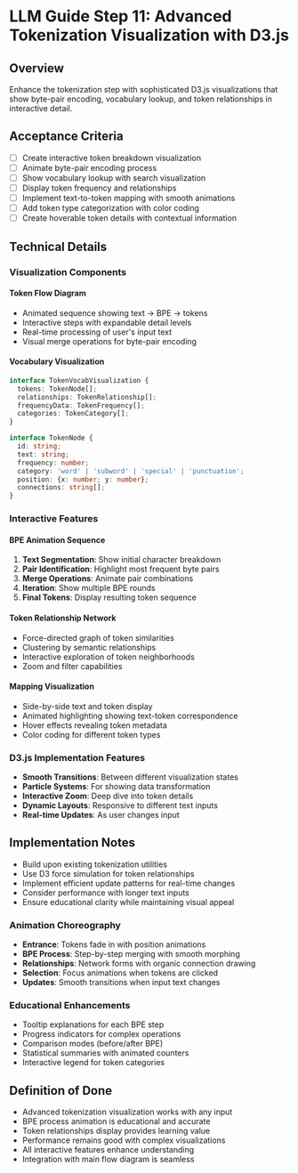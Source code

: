 # LLM Guide Step 11: Advanced Tokenization Visualization with D3.js

## Overview
Enhance the tokenization step with sophisticated D3.js visualizations that show byte-pair encoding, vocabulary lookup, and token relationships in interactive detail.

## Acceptance Criteria
- [ ] Create interactive token breakdown visualization
- [ ] Animate byte-pair encoding process
- [ ] Show vocabulary lookup with search visualization
- [ ] Display token frequency and relationships
- [ ] Implement text-to-token mapping with smooth animations
- [ ] Add token type categorization with color coding
- [ ] Create hoverable token details with contextual information

## Technical Details

### Visualization Components

#### Token Flow Diagram
- Animated sequence showing text → BPE → tokens
- Interactive steps with expandable detail levels
- Real-time processing of user's input text
- Visual merge operations for byte-pair encoding

#### Vocabulary Visualization
```typescript
interface TokenVocabVisualization {
  tokens: TokenNode[];
  relationships: TokenRelationship[];
  frequencyData: TokenFrequency[];
  categories: TokenCategory[];
}

interface TokenNode {
  id: string;
  text: string;
  frequency: number;
  category: 'word' | 'subword' | 'special' | 'punctuation';
  position: {x: number; y: number};
  connections: string[];
}
```

### Interactive Features

#### BPE Animation Sequence
1. **Text Segmentation**: Show initial character breakdown
2. **Pair Identification**: Highlight most frequent byte pairs
3. **Merge Operations**: Animate pair combinations
4. **Iteration**: Show multiple BPE rounds
5. **Final Tokens**: Display resulting token sequence

#### Token Relationship Network
- Force-directed graph of token similarities
- Clustering by semantic relationships
- Interactive exploration of token neighborhoods
- Zoom and filter capabilities

#### Mapping Visualization
- Side-by-side text and token display
- Animated highlighting showing text-token correspondence
- Hover effects revealing token metadata
- Color coding for different token types

### D3.js Implementation Features
- **Smooth Transitions**: Between different visualization states
- **Particle Systems**: For showing data transformation
- **Interactive Zoom**: Deep dive into token details
- **Dynamic Layouts**: Responsive to different text inputs
- **Real-time Updates**: As user changes input

## Implementation Notes
- Build upon existing tokenization utilities
- Use D3 force simulation for token relationships
- Implement efficient update patterns for real-time changes
- Consider performance with longer text inputs
- Ensure educational clarity while maintaining visual appeal

### Animation Choreography
- **Entrance**: Tokens fade in with position animations
- **BPE Process**: Step-by-step merging with smooth morphing
- **Relationships**: Network forms with organic connection drawing  
- **Selection**: Focus animations when tokens are clicked
- **Updates**: Smooth transitions when input text changes

### Educational Enhancements
- Tooltip explanations for each BPE step
- Progress indicators for complex operations
- Comparison modes (before/after BPE)
- Statistical summaries with animated counters
- Interactive legend for token categories

## Definition of Done
- Advanced tokenization visualization works with any input
- BPE process animation is educational and accurate
- Token relationships display provides learning value
- Performance remains good with complex visualizations
- All interactive features enhance understanding
- Integration with main flow diagram is seamless
